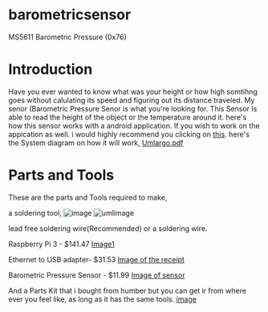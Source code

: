 # barometricsensor


MS5611 Barometric Pressure (0x76)


# Introduction 

Have you ever wanted to know what was your height or how high somtihng goes without calulating its speed and figuring out its distance traveled. My senor (Barometric Pressure Senor is what you're looking for. 
This Sensor Is able to read the height of the object or the temperature around it.
here's how this sensor works with a android application. If you wish to work on the appication as well. i would highly recommend you clicking on [this](https://github.com/GursehajHarika/SAG-Droning). 
here's the System diagram on how it will work,
[Umlargo.pdf](https://github.com/GursehajHarika/barometricsensor/files/2669476/Umlargo.pdf)


# Parts and Tools 

These are the parts and Tools required to make,

a soldering tool,
![image](https://user-images.githubusercontent.com/43185907/49832105-bda38500-fd63-11e8-91b4-6f54d5e169e2.jpeg)
![umlimage](https://user-images.githubusercontent.com/43185907/48031330-cdef9100-e121-11e8-9fc3-03276bc2c449.PNG)


lead free soldering wire(Recommended) or a soldering wire.

Raspberry Pi 3  - $141.47 [Image1 ](https://raw.githubusercontent.com/GursehajHarika/barometricsensor/master/Project%20receipts/raspberry.png.jpg)
       

Ethernet to USB adapter- $31.53 [Image of the receipt](https://raw.githubusercontent.com/GursehajHarika/barometricsensor/master/Project%20receipts/Adapter.png)   

Barometric Pressure Sensor - $11.99 [Image of sensor ](https://raw.githubusercontent.com/GursehajHarika/barometricsensor/master/Project%20receipts/reciept%20sensor.png)  

And a Parts Kit that i bought from humber but you can get ir from where ever you feel like, as long as it has the same tools.
[image](https://raw.githubusercontent.com/GursehajHarika/barometricsensor/master/Project%20receipts/20181002_175841.jpg)
